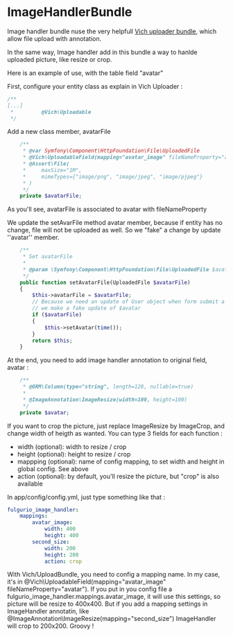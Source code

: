 ImageHandlerBundle
==================

Image handler bundle nuse the very helpfull [Vich uploader bundle](https://github.com/dustin10/VichUploaderBundle|), which allow file upload with annotation.

In the same way, Image handler add in this bundle a way to hanlde uploaded picture, like resize or crop.

Here is an example of use, with the table field "avatar"

First, configure your entity class as explain in Vich Uploader :
``` php
/**
[...]
 *         @Vich\Uploadable
 */
```

Add a new class member, avatarFile
``` php
    /**
     * @var Symfony\Component\HttpFoundation\File\UploadedFile
     * @Vich\UploadableField(mapping="avatar_image" fileNameProperty="avatar")
     * @Assert\File(
     *     maxSize="1M",
     *     mimeTypes={"image/png", "image/jpeg", "image/pjpeg"}
     * )
     */
    private $avatarFile;
```
As you'll see, avatarFile is associated to avatar with fileNameProperty

We update the setAvarFile method avatar member, because if entity has no change, file will not be uploaded as well. So we "fake" a change by update ''avatar'' member.
``` php
    /**
     * Set avatarFile
     *
     * @param \Symfony\Component\HttpFoundation\File\UploadedFile $avatarFile
     */
    public function setAvatarFile(UploadedFile $avatarFile)
    {
        $this->avatarFile = $avatarFile;
        // Because we need an update of User object when form submit a file,
        // we make a fake update of $avatar
        if ($avatarFile)
        {
            $this->setAvatar(time());
        }
        return $this;
    }
```

At the end, you need to add image handler annotation to original field, avatar :
``` php
    /**
     * @ORM\Column(type="string", length=128, nullable=true)
     *
     * @ImageAnnotation\ImageResize(width=100, height=100)
     */
    private $avatar;
```
If you want to crop the picture, just replace ImageResize by ImageCrop, and change width of heigth as wanted.
You can type 3 fields for each function :
- width (optional): width to resize / crop
- height (optional): height to resize / crop
- mappping (optional): name of config mapping, to set width and height in global config. See above
- action (optional): by default, you'll resize the picture, but "crop" is also available


In app/config/config.yml, just type something like that :
``` yaml
fulgurio_image_handler:
    mappings:
        avatar_image:
            width: 400
            height: 400
        second_size:
            width: 200
            height: 200
            action: crop
```

With Vich/UploadBundle, you need to config a mapping name. In my case, it's in
@Vich\UploadableField(mapping="avatar_image" fileNameProperty="avatar").
If you put in you config file a fulgurio_image_handler.mappings.avatar_image, it
 will use this settings, so picture will be resize to 400x400.
But if you add a mapping settings in ImageHandler annotatin, like
@ImageAnnotation\ImageResize(mapping="second_size")
ImageHandler will crop to 200x200. Groovy !